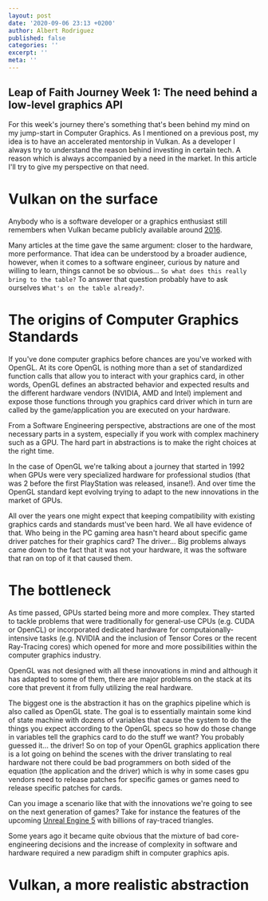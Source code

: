 ```yaml
---
layout: post
date: '2020-09-06 23:13 +0200'
author: Albert Rodriguez
published: false
categories: ''
excerpt: ''
meta: ''
---
```

## Leap of Faith Journey Week 1: The need behind a low-level graphics API
For this week's journey there's something that's been behind my mind on my jump-start in Computer Graphics. As I mentioned on a previous post, my idea is to have an accelerated mentorship in Vulkan. As a developer I always try to understand the reason behind investing in certain tech. A reason which is always accompanied by a need in the market. In this article I'll try to give my perspective on that need.

# Vulkan on the surface
Anybody who is a software developer or a graphics enthusiast still remembers when Vulkan became publicly available around [2016](https://www.techradar.com/how-to/gaming/what-is-amd-vulkan-and-what-does-it-mean-for-the-future-of-gaming-1323469). 

Many articles at the time gave the same argument: closer to the hardware, more performance. That idea can be understood by a broader audience, however, when it comes to a software engineer, curious by nature and willing to learn, things cannot be so obvious... `So what does this really bring to the table?` To answer that question probably have to ask ourselves `What's on the table already?`.

# The origins of Computer Graphics Standards
If you've done computer graphics before chances are you've worked with OpenGL. At its core OpenGL is nothing more than a set of standardized function calls that allow you to interact with your graphics card, in other words, OpenGL defines an abstracted behavior and expected results and the different hardware vendors (NVIDIA, AMD and Intel) implement and expose those functions through you graphics card driver which in turn are called by the game/application you are executed on your hardware.

From a Software Engineering perspective, abstractions are one of the most necessary parts in a system, especially if you work with complex machinery such as a GPU. The hard part in abstractions is to make the right choices at the right time. 

In the case of OpenGL we're talking about a journey that started in 1992 when GPUs were very specialized hardware for professional studios (that was 2 before the first PlayStation was released, insane!). And over time the OpenGL standard kept evolving trying to adapt to the new innovations in the market of GPUs. 

All over the years one might expect that keeping compatibility with existing graphics cards and standards must've been hard. We all have evidence of that. Who being in the PC gaming area hasn't heard about specific game driver patches for their graphics card? The driver... Big problems always came down to the fact that it was not your hardware, it was the software that ran on top of it that caused them.

# The bottleneck
As time passed, GPUs started being more and more complex. They started to tackle problems that were traditionally for general-use CPUs (e.g. CUDA or OpenCL) or incorporated dedicated hardware for computaionally-intensive tasks (e.g. NVIDIA and the inclusion of Tensor Cores or the recent Ray-Tracing cores) which opened for more and more possibilities within the computer graphics industry.

OpenGL was not designed with all these innovations in mind and although it has adapted to some of them, there are major problems on the stack at its core that prevent it from fully utilizing the real hardware. 

The biggest one is the abstraction it has on the graphics pipeline which is also called as OpenGL state. The goal is to essentially maintain some kind of state machine with dozens of variables that cause the system to do the things you expect according to the OpenGL specs so how do those change in variables tell the graphics card to do the stuff we want? You probably guessed it... the driver! So on top of your OpenGL graphics application there is a lot going on behind the scenes with the driver translating to real hardware not there could be bad programmers on both sided of the equation (the application and the driver) which is why in some cases gpu vendors need to release patches for specific games or games need to release specific patches for cards.

Can you image a scenario like that with the innovations we're going to see on the next generation of games? Take for instance the features of the upcoming [Unreal Engine 5](https://www.youtube.com/watch?v=Oa2drgVThbs) with billions of ray-traced triangles.

Some years ago it became quite obvious that the mixture of bad core-engineering decisions and the increase of complexity in software and hardware required a new paradigm shift in computer graphics apis.

# Vulkan, a more realistic abstraction
